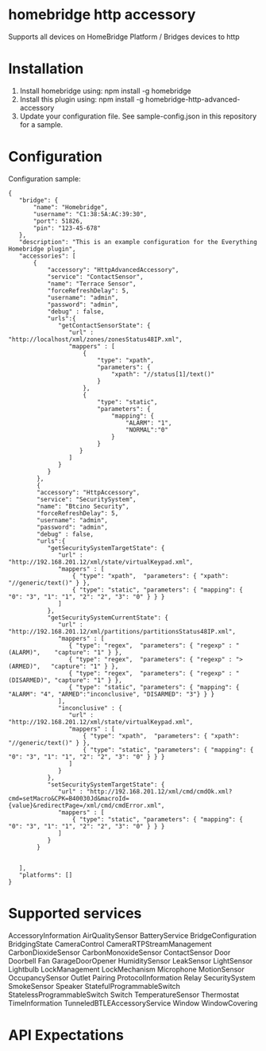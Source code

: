 # homebridge http accessory

Supports all devices on HomeBridge Platform / Bridges devices to http

# Installation

1. Install homebridge using: npm install -g homebridge
2. Install this plugin using: npm install -g homebridge-http-advanced-accessory
3. Update your configuration file. See sample-config.json in this repository for a sample. 

# Configuration

Configuration sample:

 ```
 {
	"bridge": {
		"name": "Homebridge",
		"username": "C1:38:5A:AC:39:30",
		"port": 51826,
		"pin": "123-45-678"
	},
	"description": "This is an example configuration for the Everything Homebridge plugin",
	"accessories": [
		{
			"accessory": "HttpAdvancedAccessory",
			"service": "ContactSensor",
			"name": "Terrace Sensor",
			"forceRefreshDelay": 5,
			"username": "admin",
			"password": "admin",
			"debug" : false,
			"urls":{
			   "getContactSensorState": {
				  "url" : "http://localhost/xml/zones/zonesStatus48IP.xml", 
				  "mappers" : [
					  {
						  "type": "xpath",
						  "parameters": {
							  "xpath": "//status[1]/text()"
						  }
					  },
					  {
						  "type": "static",
						  "parameters": {
							  "mapping": {
								  "ALARM": "1",
								  "NORMAL":"0"
							  }
						  }
					 }
				  ]
			   }
			} 
		 },
		 {
         "accessory": "HttpAccessory",
         "service": "SecuritySystem",
         "name": "Btcino Security",
         "forceRefreshDelay": 5,
         "username": "admin",
         "password": "admin",
         "debug" : false,
         "urls":{
            "getSecuritySystemTargetState": {
               "url" : "http://192.168.201.12/xml/state/virtualKeypad.xml", 
               "mappers" : [
                   { "type": "xpath",  "parameters": { "xpath": "//generic/text()" } },
                   { "type": "static", "parameters": { "mapping": { "0": "3", "1": "1", "2": "2", "3": "0" } } }
               ]
            },
            "getSecuritySystemCurrentState": {
               "url" : "http://192.168.201.12/xml/partitions/partitionsStatus48IP.xml", 
               "mappers" : [
                  { "type": "regex",  "parameters": { "regexp" : "(ALARM)",    "capture": "1" } },
                  { "type": "regex",  "parameters": { "regexp" : ">(ARMED)",   "capture": "1" } },
                  { "type": "regex",  "parameters": { "regexp" : "(DISARMED)", "capture": "1" } },
                  { "type": "static", "parameters": { "mapping": { "ALARM": "4", "ARMED":"inconclusive", "DISARMED": "3"} } }
               ],
               "inconclusive" : {
                  "url" : "http://192.168.201.12/xml/state/virtualKeypad.xml", 
                  "mappers" : [
                      { "type": "xpath",  "parameters": { "xpath": "//generic/text()" } },
                      { "type": "static", "parameters": { "mapping": { "0": "3", "1": "1", "2": "2", "3": "0" } } }
                  ]
               }
            },
            "setSecuritySystemTargetState": {
               "url" : "http://192.168.201.12/xml/cmd/cmdOk.xml?cmd=setMacro&CPK=B40030Jd&macroId={value}&redirectPage=/xml/cmd/cmdError.xml", 
               "mappers" : [
                   { "type": "static", "parameters": { "mapping": { "0": "3", "1": "1", "2": "2", "3": "0" } } }
               ]
            }
         } 
		
		
	],
	"platforms": []
}
```
# Supported services

AccessoryInformation
AirQualitySensor
BatteryService 
BridgeConfiguration
BridgingState
CameraControl
CameraRTPStreamManagement
CarbonDioxideSensor
CarbonMonoxideSensor
ContactSensor
Door
Doorbell
Fan
GarageDoorOpener
HumiditySensor
LeakSensor
LightSensor
Lightbulb
LockManagement
LockMechanism
Microphone
MotionSensor
OccupancySensor
Outlet
Pairing
ProtocolInformation
Relay
SecuritySystem
SmokeSensor
Speaker
StatefulProgrammableSwitch
StatelessProgrammableSwitch
Switch
TemperatureSensor
Thermostat
TimeInformation
TunneledBTLEAccessoryService
Window
WindowCovering  

# API Expectations


